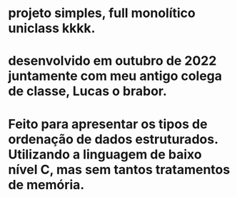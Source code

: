# projeto simples, full monolítico uniclass kkkk. 
# desenvolvido em outubro de 2022 juntamente com meu antigo colega de classe, Lucas o brabor.
# Feito para apresentar os tipos de ordenação de dados estruturados. Utilizando a linguagem de baixo nível C, mas sem tantos tratamentos de memória.

